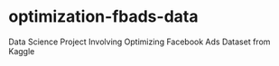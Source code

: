# optimization-fbads-data
Data Science Project Involving Optimizing Facebook Ads Dataset from Kaggle
